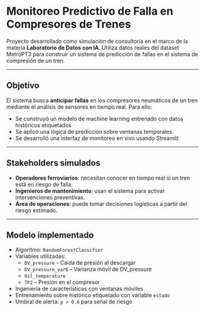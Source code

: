 # Monitoreo Predictivo de Falla en Compresores de Trenes

Proyecto desarrollado como simulación de consultoría en el marco de la materia **Laboratorio de Datos con IA**. Utiliza datos reales del dataset MetroPT3 para construir un sistema de predicción de fallas en el sistema de compresión de un tren.

---

## Objetivo

El sistema busca **anticipar fallas** en los compresores neumáticos de un tren mediante el análisis de sensores en tiempo real. Para ello:

- Se construyó un modelo de machine learning entrenado con datos históricos etiquetados
- Se aplicó una lógica de predicción sobre ventanas temporales
- Se desarrolló una interfaz de monitoreo en vivo usando Streamlit

---

## Stakeholders simulados

- **Operadores ferroviarios**: necesitan conocer en tiempo real si un tren está en riesgo de falla.
- **Ingenieros de mantenimiento**: usan el sistema para activar intervenciones preventivas.
- **Área de operaciones**: puede tomar decisiones logísticas a partir del riesgo estimado.

---

## Modelo implementado

- Algoritmo: `RandomForestClassifier`
- Variables utilizadas:
  - `DV_pressure` – Caída de presión al descargar
  - `DV_pressure_var6` – Varianza móvil de DV_pressure
  - `Oil_temperature`
  - `TP2` – Presión en el compresor
- Ingeniería de características con ventanas móviles
- Entrenamiento sobre histórico etiquetado con variable `estado`
- Umbral de alerta: `p > 0.6` para señal de riesgo
